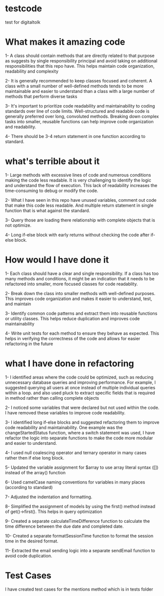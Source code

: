 # testcode
test for digitaltolk

# What makes it amazing code
1-  A class should contain methods that are directly related to that purpose as suggests by single responsibility principal and avoid taking on additional responsibilities that this repo have. This helps maintain code organization, readability and complexity

2- It is generally recommended to keep classes focused and coherent. A class with a small number of well-defined methods tends to be more maintainable and easier to understand than a class with a large number of methods that perform diverse tasks

3- It's important to prioritize code readability and maintainability to coding standards over line of code limits. Well-structured and readable code is generally preferred over long, convoluted methods. Breaking down complex tasks into smaller, reusable functions can help improve code organization and readability.

4- There should be 3-4 return statement in one function according to standard.

# what's terrible about it
1- Large methods with excessive lines of code and numerous conditions making the code less readable. It is very challenging to identify the logic and understand the flow of execution. This lack of readability increases the time-consuming to debug or modify the code.

2- What I have seen in this repo have unused variables, comment out code that make this code less readable. And multiple return statement in single function that is what against the standard.

3- Query those are loading there relationship with complete objects that is not optimize.

4- Long if-else block with early returns without checking the code after if-else block.

# How would I have done it

1- Each class should have a clear and single responsibility. If a class has too many methods and conditions, it might be an indication that it needs to be refactored into smaller, more focused classes for code readablity.

2- Break down the class into smaller methods with well-defined purposes. This improves code organization and makes it easier to understand, test, and maintain

3- Identify common code patterns and extract them into reusable functions or utility classes. This helps reduce duplication and improves code maintainability

4- Write unit tests for each method to ensure they behave as expected. This helps in verifying the correctness of the code and allows for easier refactoring in the future


# what I have done in refactoring

1- I identified areas where the code could be optimized, such as reducing unnecessary database queries and improving performance. For example, I suggested querying all users at once instead of multiple individual queries within a loop. and also used pluck to extract specific fields that is required in method rather than calling complete objects

2- I noticed some variables that were declared but not used within the code. I have removed these variables to improve code readability.

3- I identified long if-else blocks and suggested refactoring them to improve code readability and maintainability. One example was the changeStartedStatus function, where a switch statement was used, I have refactor the logic into separate functions to make the code more modular and easier to understand.

4-  I used null coalescing operator and ternary operator in many cases rather then if else long block.

5- Updated the variable assignment for $array to use array literal syntax ([]) instead of the array() function

6- Used camelCase naming conventions for variables in many places (according to standard)

7- Adjusted the indentation and formatting.

8- Simplified the assignment of models by using the first() method instead of get()->first(). This helps in query optimization

9- Created a separate calculateTimeDifference function to calculate the time difference between the due date and completed date.

10- Created a separate formatSessionTime function to format the session time in the desired format.

11- Extracted the email sending logic into a separate sendEmail function to avoid code duplication.


# Test Cases

I have created test cases for the mentions method which is in tests folder 




